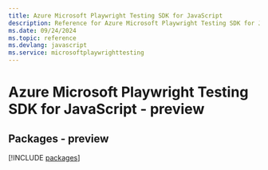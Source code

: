 ```yaml
---
title: Azure Microsoft Playwright Testing SDK for JavaScript
description: Reference for Azure Microsoft Playwright Testing SDK for JavaScript
ms.date: 09/24/2024
ms.topic: reference
ms.devlang: javascript
ms.service: microsoftplaywrighttesting
---
```

# Azure Microsoft Playwright Testing SDK for JavaScript - preview
## Packages - preview
[!INCLUDE [packages](microsoft-playwright-testing-index.md)]